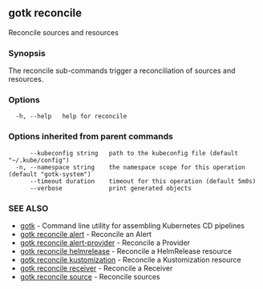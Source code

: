 ## gotk reconcile

Reconcile sources and resources

### Synopsis

The reconcile sub-commands trigger a reconciliation of sources and resources.

### Options

```
  -h, --help   help for reconcile
```

### Options inherited from parent commands

```
      --kubeconfig string   path to the kubeconfig file (default "~/.kube/config")
  -n, --namespace string    the namespace scope for this operation (default "gotk-system")
      --timeout duration    timeout for this operation (default 5m0s)
      --verbose             print generated objects
```

### SEE ALSO

* [gotk](gotk.md)	 - Command line utility for assembling Kubernetes CD pipelines
* [gotk reconcile alert](gotk_reconcile_alert.md)	 - Reconcile an Alert
* [gotk reconcile alert-provider](gotk_reconcile_alert-provider.md)	 - Reconcile a Provider
* [gotk reconcile helmrelease](gotk_reconcile_helmrelease.md)	 - Reconcile a HelmRelease resource
* [gotk reconcile kustomization](gotk_reconcile_kustomization.md)	 - Reconcile a Kustomization resource
* [gotk reconcile receiver](gotk_reconcile_receiver.md)	 - Reconcile a Receiver
* [gotk reconcile source](gotk_reconcile_source.md)	 - Reconcile sources

